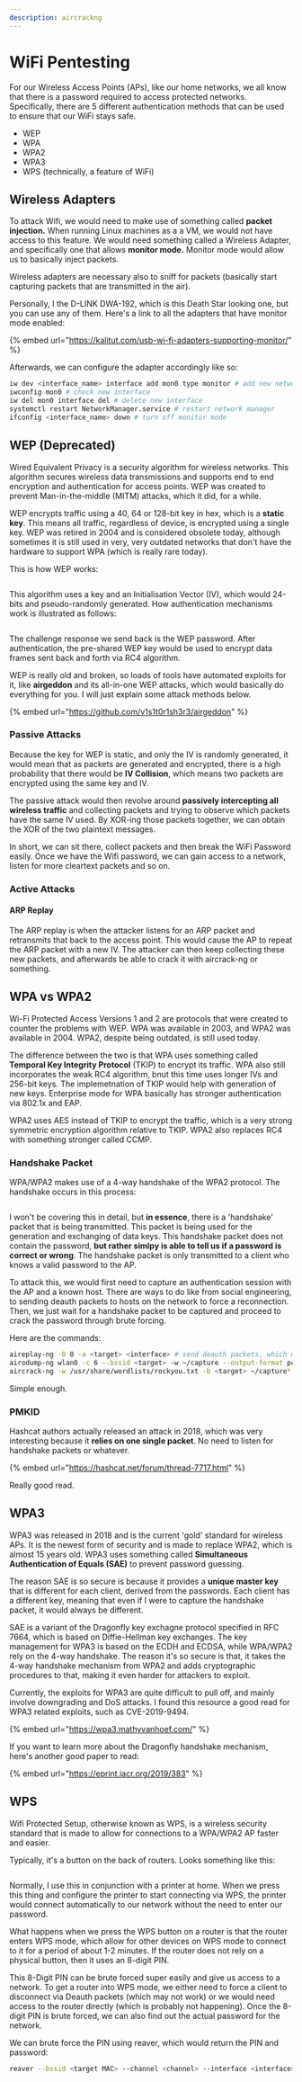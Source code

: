 ```yaml
---
description: aircrackng
---
```


# WiFi Pentesting

For our Wireless Access Points (APs), like our home networks, we all know that there is a password required to access protected networks. Specifically, there are 5 different authentication methods that can be used to ensure that our WiFi stays safe.&#x20;

* WEP
* WPA
* WPA2
* WPA3&#x20;
* WPS (technically, a feature of WiFi)

## Wireless Adapters

To attack Wifi, we would need to make use of something called **packet injection.** When running Linux machines as a a VM, we would not have access to this feature. We would need something called a Wireless Adapter, and specifically one that allows **monitor mode.** Monitor mode would allow us to basically inject packets.&#x20;

Wireless adapters are necessary also to sniff for packets (basically start capturing packets that are transmitted in the air).&#x20;

Personally, I the D-LINK DWA-192, which is this Death Star looking one, but you can use any of them. Here's a link to all the adapters that have monitor mode enabled:

{% embed url="https://kalitut.com/usb-wi-fi-adapters-supporting-monitor/" %}

Afterwards, we can configure the adapter accordingly like so:

```bash
iw dev <interface_name> interface add mon0 type monitor # add new network interface with monitor mode
iwconfig mon0 # check new interface
iw del mon0 interface del # delete new interface
systemctl restart NetworkManager.service # restart network manager
ifconfig <interface_name> down # turn off monitor mode
```

## WEP (Deprecated)

Wired Equivalent Privacy is a security algorithm for wireless networks. This algorithm secures wireless data transmissions and supports end to end encryption and authentication for access points. WEP was created to prevent Man-in-the-middle (MITM) attacks, which it did, for a while.&#x20;

WEP encrypts traffic using a 40, 64 or 128-bit key in hex, which is a **static key**. This means all traffic, regardless of device, is encrypted using a single key. WEP was retired in 2004 and is considered obsolete today, although sometimes it is still used in very, very outdated networks that don't have the hardware to support WPA (which is really rare today).&#x20;

This is how WEP works:

<figure><img src="../.gitbook/assets/image (3) (5).png" alt=""><figcaption></figcaption></figure>

This algorithm uses a key and an Initialisation Vector (IV), which would 24-bits and pseudo-randomly generated. How authentication mechanisms work is illustrated as follows:

<figure><img src="../.gitbook/assets/image (1) (1).png" alt=""><figcaption></figcaption></figure>

The challenge response we send back is the WEP password. After authentication, the pre-shared WEP key would be used to encrypt data frames sent back and forth via RC4 algorithm.&#x20;

WEP is really old and broken, so loads of tools have automated exploits for it, like **airgeddon** and its  all-in-one WEP attacks, which would basically do everything for you. I will just explain some attack methods below.

{% embed url="https://github.com/v1s1t0r1sh3r3/airgeddon" %}

### Passive Attacks

Because the key for WEP is static, and only the IV is randomly generated, it would mean that as packets are generated and encrypted, there is a high probability that there would be **IV Collision**, which means two packets are encrypted using the same key and IV.&#x20;

The passive attack would then revolve around **passively intercepting all wireless traffic** and collecting packets and trying to observe which packets have the same IV used. By XOR-ing those packets together, we can obtain the XOR of the two plaintext messages.&#x20;

In short, we can sit there, collect packets and then break the WiFi Password easily. Once we have the Wifi password, we can gain access to a network, listen for more cleartext packets and so on.&#x20;

### Active Attacks

#### ARP Replay

The ARP replay is when the attacker listens for an ARP packet and retransmits that back to the access point. This would cause the AP to repeat the ARP packet with a new IV. The attacker can then keep collecting these new packets, and afterwards be able to crack it with aircrack-ng or something.

## WPA vs WPA2&#x20;

Wi-Fi Protected Access Versions 1 and 2 are protocols that were created to counter the problems with WEP. WPA was available in 2003, and WPA2 was available in 2004. WPA2, despite being outdated, is still used today.

The difference between the two is that WPA uses something called **Temporal Key Integrity Protocol** (TKIP) to encrypt its traffic. WPA also still incorporates the weak RC4 algorithm, bnut this time uses longer IVs and 256-bit keys. The implemetnation of TKIP would help with generation of new keys. Enterprise mode for WPA basically has stronger authentication via 802.1x and EAP.&#x20;

WPA2 uses AES instead of TKIP to encrypt the traffic, which is a very strong symmetric encryption algorithm relative to TKIP. WPA2 also replaces RC4 with something stronger called CCMP.&#x20;

### Handshake Packet

WPA/WPA2 makes use of a 4-way handshake of the WPA2 protocol. The handshake occurs in this process:

<figure><img src="../.gitbook/assets/image (1) (5).png" alt=""><figcaption></figcaption></figure>

I won't be covering this in detail, but **in essence**, there is a 'handshake' packet that is being transmitted. This packet is being used for the generation and exchanging of data keys. This handshake packet does not contain the password, **but rather simlpy is able to tell us if a password is correct or wrong**. The handshake packet is only transmitted to a client who knows a valid password to the AP.&#x20;

To attack this, we would first need to capture an authentication session with the AP and a known host. There are ways to do like from social engineering, to sending deauth packets to hosts on the network to force a reconnection. Then, we just wait for a handshake packet to be captured and proceed to crack the password through brute forcing.

Here are the commands:

```bash
aireplay-ng -0 0 -a <target> <interface> # send deauth packets, which may work
airodump-ng wlan0 -c 6 --bssid <target> -w ~/capture --output-format pcap # listen for packet
aircrack-ng -w /usr/share/wordlists/rockyou.txt -b <target> ~/capture*.pcap #crack password
```

Simple enough.

### PMKID

Hashcat authors actually released an attack in 2018, which was very interesting because it **relies on one single packet**. No need to listen for handshake packets or whatever.

{% embed url="https://hashcat.net/forum/thread-7717.html" %}

Really good read.

## WPA3

WPA3 was released in 2018 and is the current 'gold' standard for wireless APs. It is the newest form of security and is made to replace WPA2, which is almost 15 years old. WPA3 uses something called **Simultaneous Authentication of Equals (SAE)** to prevent password guessing.&#x20;

The reason SAE is so secure is because it provides a **unique master key** that is different for each client, derived from the passwords. Each client has a different key, meaning that even if I were to capture the handshake packet, it would always be different.&#x20;

SAE is a variant of the Dragonfly key exchagne protocol specified in RFC 7664, which is based on Diffie-Hellman key exchanges. The key management for WPA3 is based on the ECDH and ECDSA, while WPA/WPA2 rely on the 4-way handshake. The reason it's so secure is that, it takes the 4-way handshake mechanism from WPA2 and adds cryptographic procedures to that, making it even harder for attackers to exploit.

Currently, the exploits for WPA3 are quite difficult to pull off, and mainly involve downgrading and DoS attacks. I found this resource a good read for WPA3 related exploits, such as CVE-2019-9494.

{% embed url="https://wpa3.mathyvanhoef.com/" %}

If you want to learn more about the Dragonfly handshake mechanism, here's another good paper to read:

{% embed url="https://eprint.iacr.org/2019/383" %}

## WPS

Wifi Protected Setup, otherwise known as WPS, is a wireless security standard that is made to allow for connections to a WPA/WPA2 AP faster and easier.

Typically, it's a button on the back of routers. Looks something like this:

<figure><img src="../.gitbook/assets/image (8).png" alt=""><figcaption></figcaption></figure>

Normally, I use this in conjunction with a printer at home. When we press this thing and configure the printer to start connecting via WPS, the printer would connect automatically to our network without the need to enter our password.

What happens when we press the WPS button on a router is that the router enters WPS mode, which allow for other devices on WPS mode to connect to it for a period of about 1-2 minutes. If the router does not rely on a physical button, then it uses an 8-digit PIN.

This 8-Digit PIN can be brute forced super easily and give us access to a network. To get a router into WPS mode, we either need to force a client to disconnect via Deauth packets (which may not work) or we would need access to the router directly (which is probably not happening). Once the 8-digit PIN is brute forced, we can also find out the actual password for the network.&#x20;

We can brute force the PIN using reaver, which would return the PIN and password:

```bash
reaver --bssid <target MAC> --channel <channel> --interface <interface> -vvv -no-associate
```
